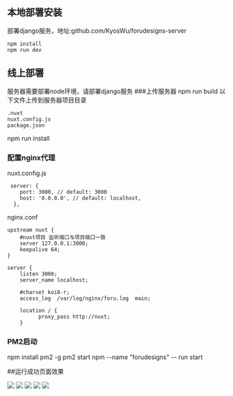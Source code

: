 ## 本地部署安装
部署django服务，地址:github.com/KyosWu/forudesigns-server
```
npm install
npm run dev
```
## 线上部署
服务器需要部署node环境，请部署django服务
###上传服务器
npm run build
以下文件上传到服务器项目目录
```
.nuxt
nuxt.config.js
package.json
```
npm run install
### 配置nginx代理
nuxt.config.js
```
 server: {
    port: 3000, // default: 3000
    host: '0.0.0.0', // default: localhost,
  },
```
nginx.conf
```
upstream nuxt {
    #nuxt项目 监听端口与项目端口一致
    server 127.0.0.1:3000;
    keepalive 64;
}

server {
    listen 3000;
    server_name localhost;

    #charset koi8-r;
    access_log  /var/log/nginx/foru.log  main;

    location / {
		  proxy_pass http://nuxt;
    }
```
### PM2启动
npm install pm2 -g
pm2 start npm --name "forudesigns" -- run start


##运行成功页面效果

![](https://github.com/KyosWu/forudesigns-front/blob/master/images/1.PNG)
![](https://github.com/KyosWu/forudesigns-front/blob/master/static/images/2.PNG)
![](https://github.com/KyosWu/forudesigns-front/blob/master/static/images/3.PNG)
![](https://github.com/KyosWu/forudesigns-front/blob/master/static/images/4.PNG)
![](https://github.com/KyosWu/forudesigns-front/blob/master/static/images/5.PNG)
